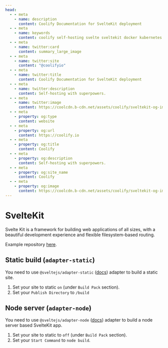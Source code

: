 ```yaml
---
head:
  - - meta
    - name: description
      content: Coolify Documentation for SvelteKit deployment
  - - meta
    - name: keywords
      content: coolify self-hosting svelte sveltekit docker kubernetes vercel netlify heroku render digitalocean aws gcp azure
  - - meta
    - name: twitter:card
      content: summary_large_image
  - - meta
    - name: twitter:site
      content: "@coolifyio"
  - - meta
    - name: twitter:title
      content: Coolify Documentation for SvelteKit deployment
  - - meta
    - name: twitter:description
      content: Self-hosting with superpowers.
  - - meta
    - name: twitter:image
      content: https://coolcdn.b-cdn.net/assets/coolify/sveltekit-og-image.png
  - - meta
    - property: og:type
      content: website
  - - meta
    - property: og:url
      content: https://coolify.io
  - - meta
    - property: og:title
      content: Coolify
  - - meta
    - property: og:description
      content: Self-hosting with superpowers.
  - - meta
    - property: og:site_name
      content: Coolify
  - - meta
    - property: og:image
      content: https://coolcdn.b-cdn.net/assets/coolify/sveltekit-og-image.png
---
```


# SvelteKit

Svelte Kit is a framework for building web applications of all sizes, with a beautiful development experience and flexible filesystem-based routing.

Example repository [here](https://github.com/coollabsio/coolify-examples/tree/sveltekit).

## Static build (`adapter-static`)

You need to use `@sveltejs/adapter-static` ([docs](https://kit.svelte.dev/docs/adapter-static)) adapter to build a static site.

1. Set your site to static `on` (under `Build Pack` section).
2. Set your `Publish Directory` to `/build`

## Node server (`adapter-node`)
You need to use `@sveltejs/adapter-node` ([docs](https://kit.svelte.dev/docs/adapter-node)) adapter to build a node server based SvelteKit app.

1. Set your site to static to `off` (under `Build Pack` section).
2. Set your `Start Command` to `node build`.
